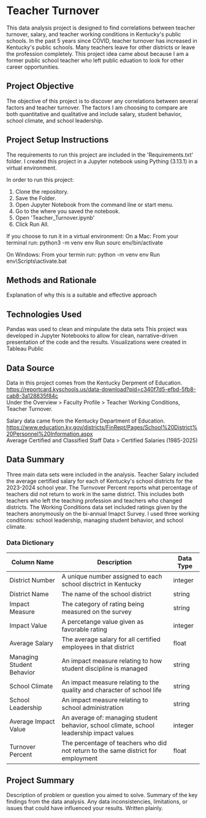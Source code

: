 # Teacher Turnover
This data analysis project is designed to find correlations between teacher turnover, salary, and teacher working conditions in Kentucky's public schools. In the past 5 years since COVID, teacher turnover has increased in Kentucky's public schools. Many teachers leave for other districts or leave the profession completely. This project idea came about because I am a former public school teacher who left public eduation to look for other career opportunities. 

## Project Objective 
The objective of this project is to discover any correlations between several factors and teacher turnover. The factors I am choosing to compare are both quantitative and qualitative and include salary, student behavior, school climate, and school leadership. 

## Project Setup Instructions
The requirements to run this project are included in the 'Requirements.txt' folder.
I created this project in a Jupyter notebook using Pything (3.13.1) in a virtual environment.

In order to run this project:
1. Clone the repository.
2. Save the Folder.
3. Open Jupyter Notebook from the command line or start menu.
4. Go to the where you saved the notebook.
5. Open 'Teacher_Turnover.ipynb'
6. Click Run All.

If you choose to run it in a virtual environment:
On a Mac:
From your terminal run: python3 -m venv env
Run sourc env/bin/activate

On Windows:
From your termin run: python -m venv env
Run env\Scripts\activate.bat



## Methods and Rationale
Explanation of why this is a suitable and effective approach


## Technologies Used
  Pandas was used to clean and minpulate the data sets
  This project was developed in Jupyter Notebooks to allow for clean, narrative-driven presentation of the code and the results.
  Visualizations were created in Tableau Public
  
## Data Source

Data in this project comes from the Kentucky Derpment of Education.  
https://reportcard.kyschools.us/data-download?pid=c340f7d5-efbd-5fb8-cab8-3a128835f84c   
Under the Overview > Faculty Profile > Teacher Working Conditions, Teacher Turnover.

Salary data came from the Kentucky Department of Education. 
https://www.education.ky.gov/districts/FinRept/Pages/School%20District%20Personnel%20Information.aspx   
Average Certified and Classified Staff Data > Certified Salaries (1985-2025)

## Data Summary
Three main data sets were included in the analysis. Teacher Salary included the average certified salary for each of Kentucky's school districts for the 2023-2024 school year. The Turnvover Percent reports what percentage of teachers did not return to work in the same district. This includes both teachers who left the teaching profession and teachers who changed districts. The Working Conditions data set included ratings given by the teachers anonymously on the bi-annual Imapct Survey. I used three working conditions: school leadership, managing student behavior, and school climate. 

### Data Dictionary 
 | Column Name | Description | Data Type |
 |-----------|-------------|------------|
 | District Number | A unique number assigned to each school disctrict in Kentucky | integer |
 | District Name | The name of the school district | string |
 | Impact Measure | The category of rating being measured on the survey | string |
| Impact Value | A percetange value given as favorable rating | integer |
| Average Salary | The average salary for all certified employees in that district | float |
 | Managing Student Behavior | An impact measure relating to how student discipline is managed | string |
  | School Climate | An impact measure relating to the quality and character of school life | string |
  | School Leadership |  An impact measure relating to school administration | string |
  | Average Impact Value | An average of: managing student behavior, school climate, school leadership impact values | integer |
  | Turnover Percent | The percentage of teachers who did not return to the same district for employment | float |



## Project Summary
 Description of problem or question you aimed to solve. Summary of the key findings from the data analysis. Any data inconsistencies, limitations, or issues that could have influenced your results. Written plainly.




